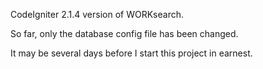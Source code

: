 CodeIgniter 2.1.4 version of WORKsearch.

So far, only the database config file has been changed.

It may be several days before I start this project in earnest.